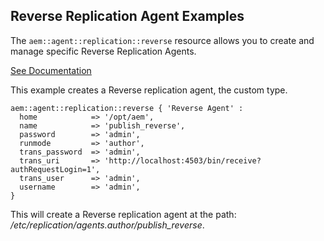 ## Reverse Replication Agent Examples

The `aem::agent::replication::reverse` resource allows you to create and manage specific Reverse Replication Agents.

[See Documentation](https://docs.adobe.com/docs/en/aem/6-2/deploy/configuring/replication.html#Configuring%20your%20Replication%20Agents)

This example creates a Reverse replication agent, the custom type.

~~~ puppet
aem::agent::replication::reverse { 'Reverse Agent' :
  home            => '/opt/aem',
  name            => 'publish_reverse',
  password        => 'admin',
  runmode         => 'author',
  trans_password  => 'admin',
  trans_uri       => 'http://localhost:4503/bin/receive?authRequestLogin=1',
  trans_user      => 'admin',
  username        => 'admin',
}
~~~

This will create a Reverse replication agent at the path: _/etc/replication/agents.author/publish_reverse_.
